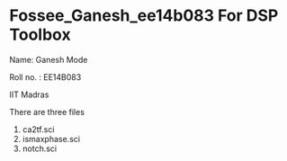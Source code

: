 # Fossee_Ganesh_ee14b083 For DSP Toolbox

Name: Ganesh Mode

Roll no. : EE14B083 


IIT Madras  


There are three files
1. ca2tf.sci
2. ismaxphase.sci
3. notch.sci
